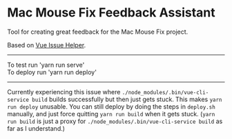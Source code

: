 # Mac Mouse Fix Feedback Assistant

Tool for creating great feedback for the Mac Mouse Fix project.

Based on [Vue Issue Helper](https://github.com/vuejs/vue-issue-helper).

--- 

To test run 'yarn run serve' \
To deploy run 'yarn run deploy'

---

Currently experiencing this issue where `./node_modules/.bin/vue-cli-service build` builds successfully but then just 
gets stuck. This makes `yarn run deploy` unusable. You can still deploy by doing the steps in `deploy.sh` manually,
and just force quitting `yarn run build` when it gets stuck. (`yarn run build` is just a proxy for 
`./node_modules/.bin/vue-cli-service build` as far as I understand.)
